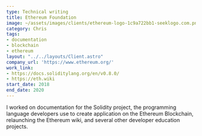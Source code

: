 ```yaml
---
type: Technical writing
title: Ethereum Foundation
image: ~/assets/images/clients/ethereum-logo-1c9a722bb1-seeklogo.com.png
category: Chris
tags:
- documentation
- blockchain
- ethereum
layout: "../../layouts/Client.astro"
company_url: 'https://www.ethereum.org/'
work_link:
- https://docs.soliditylang.org/en/v0.8.0/
- https://eth.wiki
start_date: 2018
end_date: 2020
---
```


I worked on documentation for the Solidity project, the programming language developers use to create application on the Ethereum Blockchain, relaunching the Ethereum wiki, and several other developer education projects.

